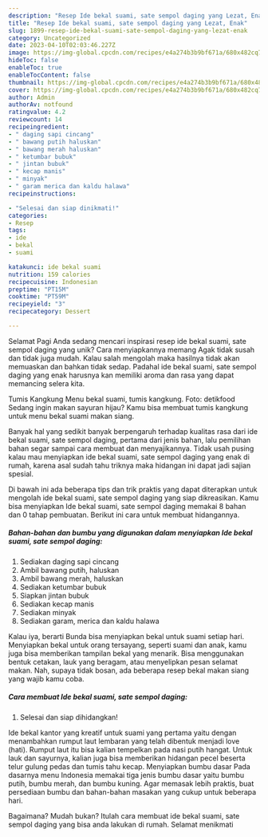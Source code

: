 ```yaml
---
description: "Resep Ide bekal suami, sate sempol daging yang Lezat, Enak"
title: "Resep Ide bekal suami, sate sempol daging yang Lezat, Enak"
slug: 1899-resep-ide-bekal-suami-sate-sempol-daging-yang-lezat-enak
category: Uncategorized
date: 2023-04-10T02:03:46.227Z
image: https://img-global.cpcdn.com/recipes/e4a274b3b9bf671a/680x482cq70/ide-bekal-suami-sate-sempol-daging-foto-resep-utama.jpg
hideToc: false
enableToc: true
enableTocContent: false
thumbnail: https://img-global.cpcdn.com/recipes/e4a274b3b9bf671a/680x482cq70/ide-bekal-suami-sate-sempol-daging-foto-resep-utama.jpg
cover: https://img-global.cpcdn.com/recipes/e4a274b3b9bf671a/680x482cq70/ide-bekal-suami-sate-sempol-daging-foto-resep-utama.jpg
author: Admin
authorAv: notfound
ratingvalue: 4.2
reviewcount: 14
recipeingredient:
- " daging sapi cincang"
- " bawang putih haluskan"
- " bawang merah haluskan"
- " ketumbar bubuk"
- " jintan bubuk"
- " kecap manis"
- " minyak"
- " garam merica dan kaldu halawa"
recipeinstructions:

- "Selesai dan siap dinikmati!"
categories:
- Resep
tags:
- ide
- bekal
- suami

katakunci: ide bekal suami 
nutrition: 159 calories
recipecuisine: Indonesian
preptime: "PT15M"
cooktime: "PT59M"
recipeyield: "3"
recipecategory: Dessert

---
```



Selamat Pagi Anda sedang mencari inspirasi resep ide bekal suami, sate sempol daging yang unik? Cara menyiapkannya memang Agak tidak susah dan tidak juga mudah. Kalau salah mengolah maka hasilnya tidak akan memuaskan dan bahkan tidak sedap. Padahal ide bekal suami, sate sempol daging yang enak harusnya kan memiliki aroma dan rasa yang dapat memancing selera kita.


Tumis Kangkung Menu bekal suami, tumis kangkung. Foto: detikfood Sedang ingin makan sayuran hijau? Kamu bisa membuat tumis kangkung untuk menu bekal suami makan siang.

Banyak hal yang sedikit banyak berpengaruh terhadap kualitas rasa dari ide bekal suami, sate sempol daging, pertama dari jenis bahan, lalu pemilihan bahan segar sampai cara membuat dan menyajikannya. Tidak usah pusing kalau mau menyiapkan ide bekal suami, sate sempol daging yang enak di rumah, karena asal sudah tahu triknya maka hidangan ini dapat jadi sajian spesial.


Di bawah ini ada beberapa tips dan trik praktis yang dapat diterapkan untuk mengolah ide bekal suami, sate sempol daging yang siap dikreasikan. Kamu bisa menyiapkan Ide bekal suami, sate sempol daging memakai 8 bahan dan 0 tahap pembuatan. Berikut ini cara untuk membuat hidangannya.

<!--inarticleads1-->

##### Bahan-bahan dan bumbu yang digunakan dalam menyiapkan Ide bekal suami, sate sempol daging:

1. Sediakan  daging sapi cincang
1. Ambil  bawang putih, haluskan
1. Ambil  bawang merah, haluskan
1. Sediakan  ketumbar bubuk
1. Siapkan  jintan bubuk
1. Sediakan  kecap manis
1. Sediakan  minyak
1. Sediakan  garam, merica dan kaldu halawa


Kalau iya, berarti Bunda bisa menyiapkan bekal untuk suami setiap hari. Menyiapkan bekal untuk orang tersayang, seperti suami dan anak, kamu juga bisa memberikan tampilan bekal yang menarik. Bisa menggunakan bentuk cetakan, lauk yang beragam, atau menyelipkan pesan selamat makan. Nah, supaya tidak bosan, ada beberapa resep bekal makan siang yang wajib kamu coba. 

<!--inarticleads2-->

##### Cara membuat Ide bekal suami, sate sempol daging:


1. Selesai dan siap dihidangkan!

Ide bekal kantor yang kreatif untuk suami yang pertama yaitu dengan menambahkan rumput laut lembaran yang telah dibentuk menjadi love (hati). Rumput laut itu bisa kalian tempelkan pada nasi putih hangat. Untuk lauk dan sayurnya, kalian juga bisa memberikan hidangan pecel beserta telur gulung pedas dan tumis tahu kecap. Menyiapkan bumbu dasar Pada dasarnya menu Indonesia memakai tiga jenis bumbu dasar yaitu bumbu putih, bumbu merah, dan bumbu kuning. Agar memasak lebih praktis, buat persediaan bumbu dan bahan-bahan masakan yang cukup untuk beberapa hari. 

Bagaimana? Mudah bukan? Itulah cara membuat ide bekal suami, sate sempol daging yang bisa anda lakukan di rumah. Selamat menikmati
